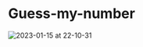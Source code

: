 # Guess-my-number
![2023-01-15 at 22-10-31](https://user-images.githubusercontent.com/80258431/212560634-f3cdb9ca-fb24-47cc-aaa2-e22e93059933.png)
